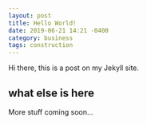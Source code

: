 ```yaml
---
layout: post
title: Hello World!
date: 2019-06-21 14:21 -0400
category: business
tags: construction
---
```


Hi there, this is a post on my Jekyll site.

## what else is here

More stuff coming soon...